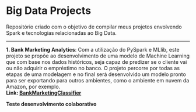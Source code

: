 # Big Data Projects

Repositório criado com o objetivo de compilar meus projetos envolvendo Spark e tecnologias relacionadas ao Big Data.

---

**1. Bank Marketing Analytics**: Com a utilização do PySpark e MLlib, este projeto se propõe ao desenvolvimento de uma modelo de Machine Learning que com base nos dados históricos, seja capaz de predizer se o cliente vai ou não adquirir o empréstimo no banco. O projeto percorre por todas as etapas de uma modelagem e no final será desenvolvido um modelo pronto para ser exportando para outros ambientes, como o ambiente em nuvem da Amazon, por exemplo.<br/>
**Link: [BankMarketingClassifier](https://github.com/Krupique/pyspark-projects/tree/main/01-BankMarketingClassifier)**

**Teste desenvolvimento colaborativo**
